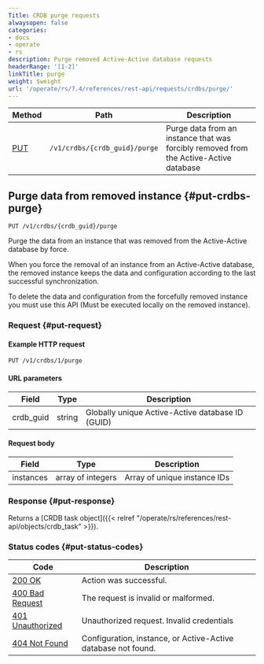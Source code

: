 ```yaml
---
Title: CRDB purge requests
alwaysopen: false
categories:
- docs
- operate
- rs
description: Purge removed Active-Active database requests
headerRange: '[1-2]'
linkTitle: purge
weight: $weight
url: '/operate/rs/7.4/references/rest-api/requests/crdbs/purge/'
---
```


| Method | Path | Description |
|--------|------|-------------|
| [PUT](#put-crdbs-purge) | `/v1/crdbs/{crdb_guid}/purge` | Purge data from an instance that was forcibly removed from the Active-Active database |

## Purge data from removed instance {#put-crdbs-purge}

	PUT /v1/crdbs/{crdb_guid}/purge

Purge the data from an instance that was removed from the
Active-Active database by force.

When you force the removal of an instance from an Active-Active
database, the removed instance keeps the data and configuration
according to the last successful synchronization.

To delete the data and configuration from the forcefully removed
instance you must use this API (Must be executed locally on the
removed instance).

### Request {#put-request} 

#### Example HTTP request

    PUT /v1/crdbs/1/purge

#### URL parameters

| Field | Type | Description |
|-------|------|-------------|
| crdb_guid | string | Globally unique Active-Active database ID (GUID) |

#### Request body

| Field | Type | Description |
|-------|------|-------------|
| instances | array of integers | Array of unique instance IDs |

### Response {#put-response} 

Returns a [CRDB task object]({{< relref "/operate/rs/references/rest-api/objects/crdb_task" >}}).

### Status codes {#put-status-codes} 

| Code | Description |
|------|-------------|
| [200 OK](http://www.w3.org/Protocols/rfc2616/rfc2616-sec10.html#sec10.2.1) | Action was successful. |
| [400 Bad Request](http://www.w3.org/Protocols/rfc2616/rfc2616-sec10.html#sec10.4.1) | The request is invalid or malformed. |
| [401 Unauthorized](http://www.w3.org/Protocols/rfc2616/rfc2616-sec10.html#sec10.4.2) | Unauthorized request. Invalid credentials |
| [404 Not Found](http://www.w3.org/Protocols/rfc2616/rfc2616-sec10.html#sec10.4.5) | Configuration, instance, or Active-Active database not found. |
